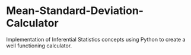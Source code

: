 # Mean-Standard-Deviation-Calculator
Implementation of Inferential Statistics concepts using Python to create a well functioning calculator.
